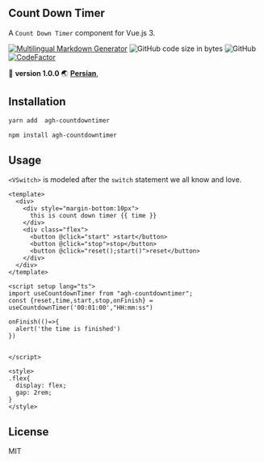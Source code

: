 ## Count Down Timer

A `Count Down Timer` component for Vue.js 3.

[![Multilingual Markdown Generator](https://img.shields.io/badge/markdown-multilingual%20🌐-ff69b4.svg)](https://github.com/ryul1206/multilingual-markdown)
![GitHub code size in bytes](https://img.shields.io/github/languages/code-size/ryul1206/multilingual-markdown.svg)
![GitHub](https://img.shields.io/github/license/ryul1206/multilingual-markdown.svg)
[![CodeFactor](https://www.codefactor.io/repository/github/ryul1206/multilingual-markdown/badge/master)](https://www.codefactor.io/repository/github/ryul1206/multilingual-markdown/overview/master)

🚀 **version 1.0.0** 🌏
[**Persian**](https://github.com/ryul1206/multilingual-markdown/blob/master/README.md),

## Installation

```sh
yarn add  agh-countdowntimer

npm install agh-countdowntimer
```

## Usage

`<VSwitch>` is modeled after the `switch` statement we all know and love.

```vue
<template>
  <div>
    <div style="margin-bottom:10px">
      this is count down timer {{ time }}
    </div>
    <div class="flex">
      <button @click="start" >start</button>
      <button @click="stop">stop</button>
      <button @click="reset();start()">reset</button>
    </div>
  </div>
</template>

<script setup lang="ts">
import useCountdownTimer from "agh-countdowntimer";
const {reset,time,start,stop,onFinish} = useCountdownTimer('00:01:00',"HH:mm:ss")

onFinish(()=>{
  alert('the time is finished')
})


</script>

<style>
.flex{
  display: flex;
  gap: 2rem;
}
</style>

```

## License

MIT
